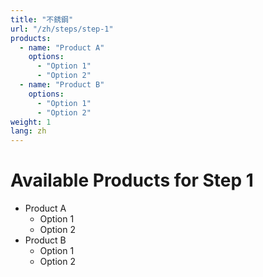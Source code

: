 ```yaml
---
title: "不銹鋼"
url: "/zh/steps/step-1"
products:
  - name: "Product A"
    options:
      - "Option 1"
      - "Option 2"
  - name: "Product B"
    options:
      - "Option 1"
      - "Option 2"
weight: 1
lang: zh
---
```


# Available Products for Step 1

- Product A
  - Option 1
  - Option 2
- Product B
  - Option 1
  - Option 2